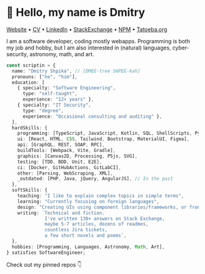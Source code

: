 # :wave: Hello, my name is Dmitry

[Website](https://scriptin.github.io) &bull; [CV](https://github.com/scriptin/cv/releases/latest/download/Dmitry_Shpika_CV.pdf) &bull; [LinkedIn](https://www.linkedin.com/in/dmitry-shpika/) &bull; [StackExchange](https://stackexchange.com/users/224676/scriptin?tab=accounts) &bull; [NPM](https://www.npmjs.com/~scriptin) &bull; [Tatoeba.org](https://tatoeba.org/en/user/profile/scriptin)

I am a software developer, coding mostly webapps.
Programming is both my job and hobby,
but I am also interested in (natural) languages,
cyber-security, astronomy, math, and art.

```ts
const scriptin = {
  name: "Dmitry Shpika", // [DMEE-tree SHPEE-kah]
  pronouns: ["he", "him"],
  education: [
    { specialty: "Software Engineering",
      type: "self-taught",
      experience: "12+ years" },
    { specialty: "IT Security",
      type: "degree",
      experience: "Occasional consulting and auditing" },
  ],
  hardSkills: {
    programming: [TypeScript, JavaScript, Kotlin, SQL, ShellScripts, Python],
    ui: [React, HTML, CSS, Tailwind, Bootstrap, MaterialUI, Figma],
    api: [GraphQL, REST, SOAP, RPC],
    buildTools: [Webpack, Vite, Gradle],
    graphics: [Canvas2D, Processing, P5js, SVG],
    testing: [TDD, BDD, Unit, E2E],
    ci: [Docker, GitHubActions, GitLabCI],
    other: [Parsing, WebScraping, XML],
    _outdated: [PHP, Java, jQuery, AngularJS], // In the past
  },
  softSkills: {
    teaching: "I like to explain complex topics in simple terms",
    learning: "Currently focusing on foreign languages",
    design: "Creating UIs using component libraries/frameworks, or from scratch",
    writing: `Technical and fiction.
              I've written 130+ answers on Stack Exchange,
              maybe 5-7 articles, dozens of readmes,
              countless Jira tickets,
              a few short novels and poems`,
  },
  hobbies: [Programming, Languages, Astronomy, Math, Art],
} satisfies SoftwareEngineer;
```

Check out my pinned repos :point_down:
